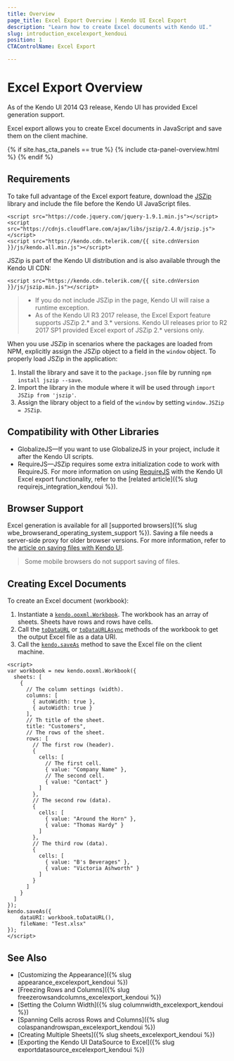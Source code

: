 ```yaml
---
title: Overview
page_title: Excel Export Overview | Kendo UI Excel Export
description: "Learn how to create Excel documents with Kendo UI."
slug: introduction_excelexport_kendoui
position: 1
CTAControlName: Excel Export

---
```


# Excel Export Overview

As of the Kendo UI 2014 Q3 release, Kendo UI has provided Excel generation support.

Excel export allows you to create Excel documents in JavaScript and save them on the client machine.

{% if site.has_cta_panels == true %}
{% include cta-panel-overview.html %}
{% endif %}

## Requirements

To take full advantage of the Excel export feature, download the [JSZip](http://stuk.github.io/jszip/) library and include the file before the Kendo UI JavaScript files.

```
<script src="https://code.jquery.com/jquery-1.9.1.min.js"></script>
<script src="https://cdnjs.cloudflare.com/ajax/libs/jszip/2.4.0/jszip.js"></script>
<script src="https://kendo.cdn.telerik.com/{{ site.cdnVersion }}/js/kendo.all.min.js"></script>
```

JSZip is part of the Kendo UI distribution and is also available through the Kendo UI CDN:

```
<script src="https://kendo.cdn.telerik.com/{{ site.cdnVersion }}/js/jszip.min.js"></script>
```

> * If you do not include JSZip in the page, Kendo UI will raise a runtime exception.
> * As of the Kendo UI R3 2017 release, the Excel Export feature supports JSZip 2.* and 3.* versions. Kendo UI releases prior to R2 2017 SP1 provided Excel export of JSZip 2.* versions only.

When you use JSZip in scenarios where the packages are loaded from NPM, explicitly assign the JSZip object to a field in the `window` object. To properly load JSZip in the application:

1. Install the library and save it to the `package.json` file by running `npm install jszip --save`.
1. Import the library in the module where it will be used through `import JSZip from 'jszip'`.
1. Assign the library object to a field of the `window` by setting `window.JSZip = JSZip`.

## Compatibility with Other Libraries

* GlobalizeJS&mdash;If you want to use GlobalizeJS in your project, include it after the Kendo UI scripts.
* RequireJS&mdash;JSZip requires some extra initialization code to work with RequireJS. For more information on using [RequireJS](http://requirejs.org/) with the Kendo UI Excel export functionality, refer to the [related article]({% slug requirejs_integration_kendoui %}).

## Browser Support

Excel generation is available for all [supported browsers]({% slug wbe_browserand_operating_system_support %}). Saving a file needs a server-side proxy for older browser versions. For more information, refer to the [article on saving files with Kendo UI](/framework/save-files/introduction).

> Some mobile browsers do not support saving of files.

## Creating Excel Documents

To create an Excel document (workbook):

1. Instantiate a [`kendo.ooxml.Workbook`](/api/javascript/ooxml/workbook). The workbook has an array of sheets. Sheets have rows and rows have cells.
1. Call the [`toDataURL`](/api/javascript/ooxml/workbook/methods/todataurl) or [`toDataURLAsync`](/api/javascript/ooxml/workbook/methods/todataurlasync) methods of the workbook to get the output Excel file as a data URI.
1. Call the [`kendo.saveAs`](/api/javascript/kendo/methods/saveas) method to save the Excel file on the client machine.

```dojo
<script>
var workbook = new kendo.ooxml.Workbook({
  sheets: [
    {
      // The column settings (width).
      columns: [
        { autoWidth: true },
        { autoWidth: true }
      ],
      // Th title of the sheet.
      title: "Customers",
      // The rows of the sheet.
      rows: [
        // The first row (header).
        {
          cells: [
            // The first cell.
            { value: "Company Name" },
            // The second cell.
            { value: "Contact" }
          ]
        },
        // The second row (data).
        {
          cells: [
            { value: "Around the Horn" },
            { value: "Thomas Hardy" }
          ]
        },
        // The third row (data).
        {
          cells: [
            { value: "B's Beverages" },
            { value: "Victoria Ashworth" }
          ]
        }
      ]
    }
  ]
});
kendo.saveAs({
    dataURI: workbook.toDataURL(),
    fileName: "Test.xlsx"
});
</script>
```

## See Also

* [Customizing the Appearance]({% slug appearance_excelexport_kendoui %})
* [Freezing Rows and Columns]({% slug freezerowsandcolumns_excelexport_kendoui %})
* [Setting the Column Width]({% slug columnwidth_excelexport_kendoui %})
* [Spanning Cells across Rows and Columns]({% slug colaspanandrowspan_excelexport_kendoui %})
* [Creating Multiple Sheets]({% slug sheets_excelexport_kendoui %})
* [Exporting the Kendo UI DataSource to Excel]({% slug exportdatasource_excelexport_kendoui %})
